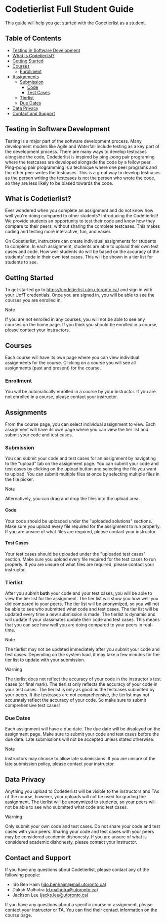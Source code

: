 # Codetierlist Full Student Guide
This guide will help you get started with the Codetierlist as a student.
## Table of Contents
- [Testing in Software Development](#testing-in-software-development)
- [What is Codetierlist?](#what-is-codetierlist)
- [Getting Started](#getting-started)
- [Courses](#courses)
  - [Enrollment](#enrollment)
- [Assignments](#assignments)
  - [Submission](#submission)
    - [Code](#code)
    - [Test Cases](#test-cases) 
  - [Tierlist](#tierlist)
  - [Due Dates](#due-dates)
- [Data Privacy](#data-privacy)
- [Contact and Support](#contact-and-support)

## Testing in Software Development
Testing is a major part of the software development process. Many development models like Agile and Waterfall include testing as a key part of the development process. There are many ways to develop testcases alongside the code, Codetierlist is inspired by ping-pong pair programing where the testcases are developed alongside the code by a fellow peer. Ping-pong pair programming is a technique where one peer programs and the other peer writes the testcases. This is a great way to develop testcases as the person writing the testcases is not the person who wrote the code, so they are less likely to be biased towards the code.

## What is Codetierlist?
Ever wondered when you complete an assignment and do not know how well you're doing compared to other students? Introducing the Codetierlist! We provide students an opportunity to test their code and know how they compare to their peers, without sharing the complete testcases. This makes coding and testing more interactive, fun, and easier.

On Codetierlist, instructors can create individual assignments for students to complete. In each assignment, students are able to upload their own test cases and code. How well students do will be based on the accuracy of the students' code in their own test cases. This will be shown in a tier list for students to see.

## Getting Started
To get started go to https://codetierlist.utm.utoronto.ca/ and sign in with your UofT credentials. Once you are signed in, you will be able to see the courses you are enrolled in.
> [!NOTE]
> If you are not enrolled in any courses, you will not be able to see any courses on the home page. If you think you should be enrolled in a course, please contact your instructors.

## Courses
Each course will have its own page where you can view individual assignments for the course. Clicking on a course you will see all assignments (past and present) for the course.

### Enrollment
You will be automatically enrolled in a course by your instructor. If you are not enrolled in a course, please contact your instructor.

## Assignments
From the course page, you can select individual assignment to view. Each assignment will have its own page where you can view the tier list and submit your code and test cases.

### Submission
You can submit your code and test cases for an assignment by navigating to the "upload" tab on the assignment page. You can submit your code and test cases by clicking on the upload button and selecting the file you want to upload.
You can submit multiple files at once by selecting multiple files in the file picker.
> [!NOTE]
> Alternatively, you can drag and drop the files into the upload area.

#### Code
Your code should be uploaded under the "uploaded solutions" sections. Make sure you upload every file required for the assignment to run properly. If you are unsure of what files are required, please contact your instructor.

#### Test Cases
Your test cases should be uploaded under the "uploaded test cases" section. Make sure you upload every file required for the test cases to run properly. If you are unsure of what files are required, please contact your instructor.

### Tierlist
After you submit **both** your code and your test cases, you will be able to view the tier list for the assignment. The tier list will show you how well you did compared to your peers. The tier list will be anonymized, so you will not be able to see who submitted what code and test cases. The tier list will be updated every time a new submission is made.
The tierlist is dynamic and will update if your classmates update their code and test cases. This means that you can see how well you are doing compared to your peers in real-time.

> [!NOTE]
> The tierlist may not be updated immediately after you submit your code and test cases. Depending on the system load, it may take a few minutes for the tier list to update with your submission.

> [!WARNING]
> The tierlist does not reflect the accuracy of your code in the instructor's test cases (or final mark). The tierlist only reflects the accuracy of your code in your test cases.
> The tierlist is only as good as the testcases submitted by your peers. If the testcases are not comprehensive, the tierlist may not accurately reflect the accuracy of your code. So make sure to submit comprehensive test cases!

### Due Dates
Each assignment will have a due date. The due date will be displayed on the assignment page. Make sure to submit your code and test cases before the due date. Late submissions will not be accepted unless stated otherwise.
> [!NOTE]
> Instructors may choose to allow late submissions. If you are unsure of the late submission policy, please contact your instructor.

## Data Privacy
Anything you upload to Codetierlist will be visible to the instructors and TAs of the course, however, your uploads will not be used for grading the assignment. 
The tierlist will be anonymized to students, so your peers will not be able to see who submitted what code and test cases.
> [!WARNING]
> Only submit your own code and test cases. Do not share your code and test cases with your peers. Sharing your code and test cases with your peers may be considered academic dishonesty.
> If you are unsure of what is considered academic dishonesty, please contact your instructor.

## Contact and Support
If you have any questions about Codetierlist, please contact any of the following people:
- Ido Ben Haim ([ido.benhaim@mail.utoronto.ca](mailto:ido.benhaim@mail.utoronto.ca))
- Daksh Malhotra ([d.malhotra@utoronto.ca](mailto:d.malhotra@utoronto.ca))
- Jackson Lee ([jacks.lee@utoronto.ca](mailto:jacks.lee@utoronto.ca))

If you have any questions about a specific course or assignment, please contact your instructor or TA. You can find their contact information on the course page.